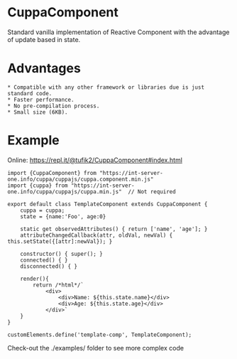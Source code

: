 # CuppaComponent

Standard vanilla implementation of Reactive Component with the advantage of update based in state.

# Advantages

    * Compatible with any other framework or libraries due is just standard code.
    * Faster performance.
    * No pre-compilation process.
    * Small size (6KB).

# Example

Online: https://repl.it/@tufik2/CuppaComponent#index.html

```
import {CuppaComponent} from "https://int-server-one.info/cuppa/cuppajs/cuppa.component.min.js"
import {cuppa} from "https://int-server-one.info/cuppa/cuppajs/cuppa.min.js"  // Not required

export default class TemplateComponent extends CuppaComponent {
    cuppa = cuppa;
    state = {name:'Foo', age:0}
    
    static get observedAttributes() { return ['name', 'age']; }
    attributeChangedCallback(attr, oldVal, newVal) { this.setState({[attr]:newVal}); }

    constructor() { super(); }
    connected() { }
    disconnected() { }

    render(){
        return /*html*/`
            <div>
                <div>Name: ${this.state.name}</div>
                <div>Age: ${this.state.age}</div>
            </div>`
    }
}

customElements.define('template-comp', TemplateComponent);

```

Check-out the ./examples/ folder to see more complex code